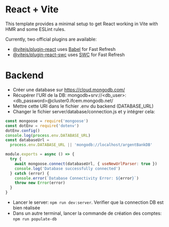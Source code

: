# React + Vite

This template provides a minimal setup to get React working in Vite with HMR and some ESLint rules.

Currently, two official plugins are available:

- [@vitejs/plugin-react](https://github.com/vitejs/vite-plugin-react/blob/main/packages/plugin-react/README.md) uses [Babel](https://babeljs.io/) for Fast Refresh
- [@vitejs/plugin-react-swc](https://github.com/vitejs/vite-plugin-react-swc) uses [SWC](https://swc.rs/) for Fast Refresh


# Backend

- Créer une database sur https://cloud.mongodb.com/
- Récupérer l'URI de la DB: mongodb+srv://<db_user>:<db_password>@cluster0.ifcem.mongodb.net/
- Mettre cette URI dans le fichier .env du backend (DATABASE_URL)
- Changer le fichier server/database/connection.js et y intégrer cela:

```js
const mongoose = require('mongoose')
const dotEnv = require('dotenv')
dotEnv.config()
console.log(process.env.DATABASE_URL)
const databaseUrl =
  process.env.DATABASE_URL || 'mongodb://localhost/argentBankDB'

module.exports = async () => {
  try {
    await mongoose.connect(databaseUrl, { useNewUrlParser: true })
    console.log('Database successfully connected')
  } catch (error) {
    console.error(`Database Connectivity Error: ${error}`)
    throw new Error(error)
  }
}
```

- Lancer le server: `npm run dev:server`. Verifier que la connection DB est bien réalisée
- Dans un autre terminal, lancer la commande de création des comptes: `npm run populate-db`
